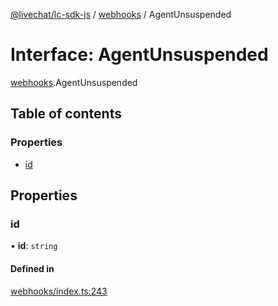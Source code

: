 [@livechat/lc-sdk-js](../README.md) / [webhooks](../modules/webhooks.md) / AgentUnsuspended

# Interface: AgentUnsuspended

[webhooks](../modules/webhooks.md).AgentUnsuspended

## Table of contents

### Properties

- [id](webhooks.AgentUnsuspended.md#id)

## Properties

### id

• **id**: `string`

#### Defined in

[webhooks/index.ts:243](https://github.com/livechat/lc-sdk-js/blob/1fa827f/src/webhooks/index.ts#L243)
